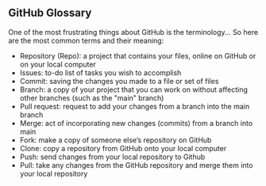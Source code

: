 ## GitHub Glossary

One of the most frustrating things about GitHub is the terminology... So here are the most common terms and their meaning:

- Repository (Repo): a project that contains your files, online on GitHub or on your local computer
- Issues: to-do list of tasks you wish to accomplish
- Commit: saving the changes you made to a file or set of files
- Branch: a copy of your project that you can work on without affecting other branches (such as the "main" branch)
- Pull request: request to add your changes from a branch into the main branch
- Merge: act of incorporating new changes (commits) from a branch into main
- Fork: make a copy of someone else’s repository on GitHub
- Clone: copy a repository from GitHub onto your local computer
- Push: send changes from your local repository to Github
- Pull: take any changes from the GitHub repository and merge them into your local repository

